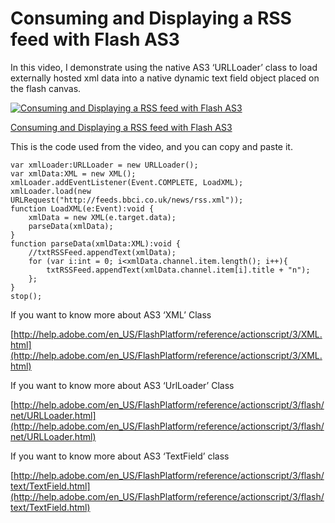 # Consuming and Displaying a RSS feed with Flash AS3

In this video, I demonstrate using the native AS3 ‘URLLoader’ class to load externally hosted xml data into a native dynamic text field object placed on the flash canvas.

[![Consuming and Displaying a RSS feed with Flash AS3](https://img.youtube.com/vi/H1k954EHc88/0.jpg)](https://www.youtube.com/watch?v=H1k954EHc88)

[Consuming and Displaying a RSS feed with Flash AS3](https://www.youtube.com/watch?v=H1k954EHc88)

This is the code used from the video, and you can copy and paste it.

```
var xmlLoader:URLLoader = new URLLoader();
var xmlData:XML = new XML();
xmlLoader.addEventListener(Event.COMPLETE, LoadXML);
xmlLoader.load(new URLRequest("http://feeds.bbci.co.uk/news/rss.xml"));
function LoadXML(e:Event):void {
	xmlData = new XML(e.target.data);
 	parseData(xmlData);
}
function parseData(xmlData:XML):void {
	//txtRSSFeed.appendText(xmlData);
	for (var i:int = 0; i<xmlData.channel.item.length(); i++){
		txtRSSFeed.appendText(xmlData.channel.item[i].title + "n");
	};
}
stop();
```

If you want to know more about AS3 ‘XML’ Class

[http://help.adobe.com/en_US/FlashPlatform/reference/actionscript/3/XML.html](http://help.adobe.com/en_US/FlashPlatform/reference/actionscript/3/XML.html)

If you want to know more about AS3 ‘UrlLoader’ Class

[http://help.adobe.com/en_US/FlashPlatform/reference/actionscript/3/flash/net/URLLoader.html](http://help.adobe.com/en_US/FlashPlatform/reference/actionscript/3/flash/net/URLLoader.html)

If you want to know more about AS3 ‘TextField’ class

[http://help.adobe.com/en_US/FlashPlatform/reference/actionscript/3/flash/text/TextField.html](http://help.adobe.com/en_US/FlashPlatform/reference/actionscript/3/flash/text/TextField.html)

